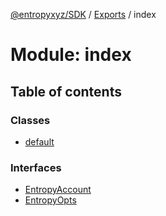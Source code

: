 [@entropyxyz/SDK](../README.md) / [Exports](../modules.md) / index

# Module: index

## Table of contents

### Classes

- [default](../classes/index.default.md)

### Interfaces

- [EntropyAccount](../interfaces/index.EntropyAccount.md)
- [EntropyOpts](../interfaces/index.EntropyOpts.md)
